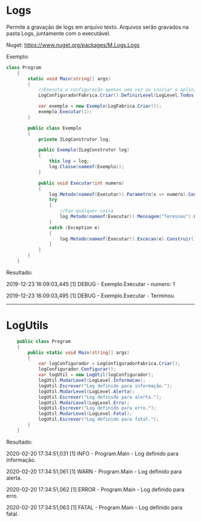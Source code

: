 # Logs
Permite a gravação de logs em arquivo texto.
Arquivos serão gravados na pasta Logs, juntamente com o executável.

Nuget: https://www.nuget.org/packages/M.Logs.Logs

Exemplo:

```csharp
class Program
    {
        static void Main(string[] args)
        {
            //Executa a configuração apenas uma vez ao iniciar o aplicativo
            LogConfiguradorFabrica.Criar().DefinirLevel(LogLevel.Todos).Configurar();

            var exemplo = new Exemplo(LogFabrica.Criar());
            exemplo.Executar(1);
        }

        public class Exemplo
        {
            private ILogConstrutor log;

            public Exemplo(ILogConstrutor log)
            {
                this.log = log;
                log.Classe(nameof(Exemplo));
            }

            public void Executar(int numero)
            {
                log.Metodo(nameof(Executar)).Parametro(x => numero).Construir().ParaDebug();
                try
                {
                    //Faz qualquer coisa
                    log.Metodo(nameof(Executar)).Mensagem("Terminou").Construir().ParaDebug();
                }
                catch (Exception e)
                {
                    log.Metodo(nameof(Executar)).Excecao(e).Construir().ParaErro();
                }
            }
        }
    }
```

Resultado:

2019-12-23 16:09:03,445 [1] DEBUG - Exemplo.Executar -  numero: 1

2019-12-23 16:09:03,495 [1] DEBUG - Exemplo.Executar - Terminou

----------------------------------------------------------------------------------------------------------------------------------------

# LogUtils

```csharp
    public class Program
    {
        public static void Main(string[] args)
        {
            var logConfigurador = LogConfiguradorFabrica.Criar();
            logConfigurador.Configurar();
            var logUtil = new LogUtil(logConfigurador);
            logUtil.MudarLevel(LogLevel.Informacao);
            logUtil.Escrever("Log definido para informação.");
            logUtil.MudarLevel(LogLevel.Alerta);
            logUtil.Escrever("Log definido para alerta.");
            logUtil.MudarLevel(LogLevel.Erro);
            logUtil.Escrever("Log definido para erro.");
            logUtil.MudarLevel(LogLevel.Fatal);
            logUtil.Escrever("Log definido para fatal.");
        }
    }
```

Resultado:

2020-02-20 17:34:51,031 [1] INFO  - Program.Main - Log definido para informação.

2020-02-20 17:34:51,061 [1] WARN  - Program.Main - Log definido para alerta.

2020-02-20 17:34:51,062 [1] ERROR - Program.Main - Log definido para erro.

2020-02-20 17:34:51,063 [1] FATAL - Program.Main - Log definido para fatal.

